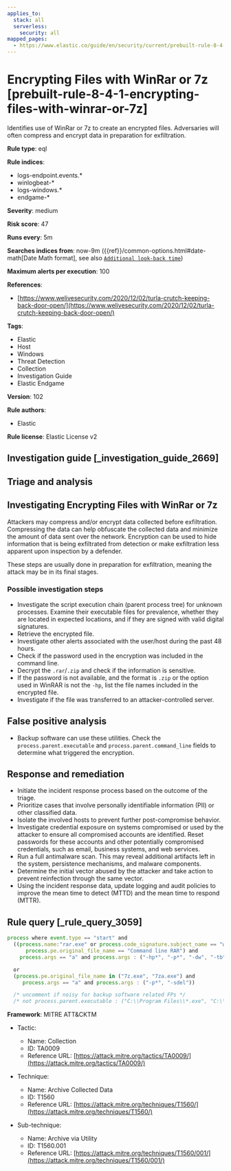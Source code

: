 ```yaml
---
applies_to:
  stack: all
  serverless:
    security: all
mapped_pages:
  - https://www.elastic.co/guide/en/security/current/prebuilt-rule-8-4-1-encrypting-files-with-winrar-or-7z.html
---
```


# Encrypting Files with WinRar or 7z [prebuilt-rule-8-4-1-encrypting-files-with-winrar-or-7z]

Identifies use of WinRar or 7z to create an encrypted files. Adversaries will often compress and encrypt data in preparation for exfiltration.

**Rule type**: eql

**Rule indices**:

* logs-endpoint.events.*
* winlogbeat-*
* logs-windows.*
* endgame-*

**Severity**: medium

**Risk score**: 47

**Runs every**: 5m

**Searches indices from**: now-9m ({{ref}}/common-options.html#date-math[Date Math format], see also [`Additional look-back time`](docs-content://solutions/security/detect-and-alert/create-detection-rule.md#rule-schedule))

**Maximum alerts per execution**: 100

**References**:

* [https://www.welivesecurity.com/2020/12/02/turla-crutch-keeping-back-door-open/](https://www.welivesecurity.com/2020/12/02/turla-crutch-keeping-back-door-open/)

**Tags**:

* Elastic
* Host
* Windows
* Threat Detection
* Collection
* Investigation Guide
* Elastic Endgame

**Version**: 102

**Rule authors**:

* Elastic

**Rule license**: Elastic License v2

## Investigation guide [_investigation_guide_2669]

## Triage and analysis

## Investigating Encrypting Files with WinRar or 7z

Attackers may compress and/or encrypt data collected before exfiltration. Compressing the data can help obfuscate the
collected data and minimize the amount of data sent over the network. Encryption can be used to hide information that is
being exfiltrated from detection or make exfiltration less apparent upon inspection by a defender.

These steps are usually done in preparation for exfiltration, meaning the attack may be in its final stages.

### Possible investigation steps

- Investigate the script execution chain (parent process tree) for unknown processes. Examine their executable files for
prevalence, whether they are located in expected locations, and if they are signed with valid digital signatures.
- Retrieve the encrypted file.
- Investigate other alerts associated with the user/host during the past 48 hours.
- Check if the password used in the encryption was included in the command line.
- Decrypt the `.rar`/`.zip` and check if the information is sensitive.
- If the password is not available, and the format is `.zip` or the option used in WinRAR is not the `-hp`, list the
file names included in the encrypted file.
- Investigate if the file was transferred to an attacker-controlled server.

## False positive analysis

- Backup software can use these utilities. Check the `process.parent.executable` and
`process.parent.command_line` fields to determine what triggered the encryption.

## Response and remediation

- Initiate the incident response process based on the outcome of the triage.
- Prioritize cases that involve personally identifiable information (PII) or other classified data.
- Isolate the involved hosts to prevent further post-compromise behavior.
- Investigate credential exposure on systems compromised or used by the attacker to ensure all compromised accounts are
identified. Reset passwords for these accounts and other potentially compromised credentials, such as email, business
systems, and web services.
- Run a full antimalware scan. This may reveal additional artifacts left in the system, persistence mechanisms, and
malware components.
- Determine the initial vector abused by the attacker and take action to prevent reinfection through the same vector.
- Using the incident response data, update logging and audit policies to improve the mean time to detect (MTTD) and the
mean time to respond (MTTR).

## Rule query [_rule_query_3059]

```js
process where event.type == "start" and
  ((process.name:"rar.exe" or process.code_signature.subject_name == "win.rar GmbH" or
      process.pe.original_file_name == "Command line RAR") and
    process.args == "a" and process.args : ("-hp*", "-p*", "-dw", "-tb", "-ta", "/hp*", "/p*", "/dw", "/tb", "/ta"))

  or
  (process.pe.original_file_name in ("7z.exe", "7za.exe") and
     process.args == "a" and process.args : ("-p*", "-sdel"))

  /* uncomment if noisy for backup software related FPs */
  /* not process.parent.executable : ("C:\\Program Files\\*.exe", "C:\\Program Files (x86)\\*.exe") */
```

**Framework**: MITRE ATT&CKTM

* Tactic:

    * Name: Collection
    * ID: TA0009
    * Reference URL: [https://attack.mitre.org/tactics/TA0009/](https://attack.mitre.org/tactics/TA0009/)

* Technique:

    * Name: Archive Collected Data
    * ID: T1560
    * Reference URL: [https://attack.mitre.org/techniques/T1560/](https://attack.mitre.org/techniques/T1560/)

* Sub-technique:

    * Name: Archive via Utility
    * ID: T1560.001
    * Reference URL: [https://attack.mitre.org/techniques/T1560/001/](https://attack.mitre.org/techniques/T1560/001/)



